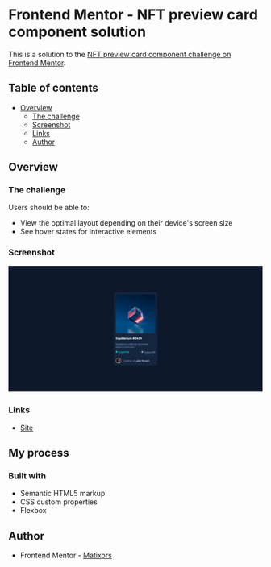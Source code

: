 # Frontend Mentor - NFT preview card component solution

This is a solution to the [NFT preview card component challenge on Frontend Mentor](https://www.frontendmentor.io/challenges/nft-preview-card-component-SbdUL_w0U).

## Table of contents

- [Overview](#overview)
  - [The challenge](#the-challenge)
  - [Screenshot](#screenshot)
  - [Links](#links)
  - [Author](#author)

## Overview

### The challenge

Users should be able to:

- View the optimal layout depending on their device's screen size
- See hover states for interactive elements

### Screenshot

![](./images/screenshot.png)

### Links

- [Site](https://nft-card-fmio.netlify.app/)

## My process

### Built with

- Semantic HTML5 markup
- CSS custom properties
- Flexbox

## Author
- Frontend Mentor - [Matixors](https://www.frontendmentor.io/profile/Matixors)